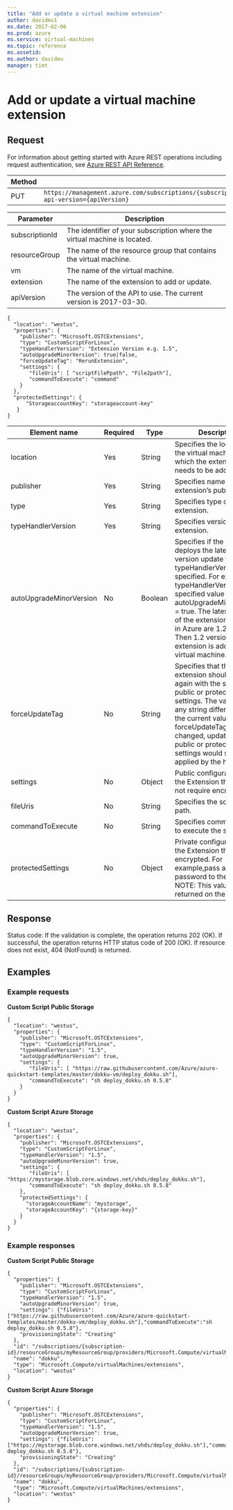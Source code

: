 ```yaml
---
title: "Add or update a virtual machine extension"
author: davidmu1
ms.date: 2017-02-06
ms.prod: azure
ms.service: virtual-machines
ms.topic: reference
ms.assetid:
ms.author: davidmu
manager: timt
---
```


# Add or update a virtual machine extension  
    
## Request    
 
For information about getting started with Azure REST operations including request authentication, see [Azure REST API Reference](../../../index.md).    
    
| Method | Request URI |    
|--------|-------------|    
| PUT | `https://management.azure.com/subscriptions/{subscriptionId}/resourceGroups/{resourceGroup}/providers/Microsoft.Compute/virtualMachines/{vm}/extensions/{extension}?api-version={apiVersion}` |    

| Parameter | Description |
| --------- | ----------- |
| subscriptionId | The identifier of your subscription where the virtual machine is located. |
| resourceGroup | The name of the resource group that contains the virtual machine. |
| vm | The name of the virtual machine. |
| extension | The name of the extension to add or update. |
| apiVersion | The version of the API to use. The current version is 2017-03-30. | 

```    
{  
  "location": "westus",
  "properties": {
    "publisher": "Microsoft.OSTCExtensions",
    "type": "CustomScriptForLinux",
    "typeHandlerVersion": "Extension Version e.g. 1.5",
    "autoUpgradeMinorVersion": true|false,
    "forceUpdateTag": "RerunExtension",
    "settings": {
       "fileUris": [ "scriptFilePpath", "File2path"],
       "commandToExecute": "command"
    }
  },
  "protectedSettings": {
      "StorageaccountKey": "storageaccount-key"
   }
}
```    
    
| Element name | Required | Type | Description |
|--------------|----------|------| ----------- |
| location | Yes | String | Specifies the location of the virtual machine to which the extension needs to be added. | 
| publisher | Yes | String | Specifies name of the extension’s publisher. | 
| type | Yes | String | Specifies type of extension. | 
| typeHandlerVersion | Yes | String  | Specifies version of the extension. | 
| autoUpgradeMinorVersion | No | Boolean | Specifies if the platform deploys the latest minor version update to the typeHandlerVersion specified. For example, typeHandlerVersion specified value = 1.1 with autoUpgradeMinorVersion = true. The latest versions of the extension available in Azure are 1.2 and 2.0. Then 1.2 version of extension is added to the virtual machine. |
| forceUpdateTag | No | String | Specifies that the extension should be run again with the same public or protected settings. The value can be any string different from the current value. If forceUpdateTag is not changed, updates to public or protected settings would still be applied by the handler. | 
| settings | No | Object | Public configuration for the Extension that does not require encryption. | 
| fileUris | No | String | Specifies the script file path. | 
| commandToExecute | No | String | Specifies command used to execute the script. | 
| protectedSettings | No | Object | Private configuration for the Extension that is encrypted. For example,pass a database password to the script. NOTE: This value is not returned on the GET. | 
 
## Response    
 
Status code: If the validation is complete, the operation returns 202 (OK). If successful, the operation returns HTTP status code of 200 (OK). If resource does not exist, 404 (NotFound) is returned.    

## Examples

### Example requests

**Custom Script Public Storage** 

```    
{ 
  "location": "westus",
  "properties": {
    "publisher": "Microsoft.OSTCExtensions",
    "type": "CustomScriptForLinux",
    "typeHandlerVersion": "1.5",
    "autoUpgradeMinorVersion": true,
    "settings": {
       "fileUris": [ "https://raw.githubusercontent.com/Azure/azure-quickstart-templates/master/dokku-vm/deploy_dokku.sh"],
       "commandToExecute": "sh deploy_dokku.sh 0.5.8"
    }
  }
}  
```    
    
**Custom Script Azure Storage** 

```    
{ 
  "location": "westus",
  "properties": {
    "publisher": "Microsoft.OSTCExtensions",
    "type": "CustomScriptForLinux",
    "typeHandlerVersion": "1.5",
    "autoUpgradeMinorVersion": true,
    "settings": {
       "fileUris": [ "https://mystorage.blob.core.windows.net/vhds/deploy_dokku.sh"],
       "commandToExecute": "sh deploy_dokku.sh 0.5.8"
    },
    "protectedSettings": {
      "storageAccountName": "mystorage",
      "storageAccountKey": "{storage-key}"
    }
  }
}
```

### Example responses

**Custom Script Public Storage**
```    
{
  "properties": {
    "publisher": "Microsoft.OSTCExtensions",
    "type": "CustomScriptForLinux",
    "typeHandlerVersion": "1.5",
    "autoUpgradeMinorVersion": true,
    "settings": {"fileUris":["https://raw.githubusercontent.com/Azure/azure-quickstart-templates/master/dokku-vm/deploy_dokku.sh"],"commandToExecute":"sh deploy_dokku.sh 0.5.8"},
    "provisioningState": "Creating"
  },
  "id": "/subscriptions/{subscription-id}/resourceGroups/myResourceGroup/providers/Microsoft.Compute/virtualMachines/myVM/extensions/dokku",
  "name": "dokku",
  "type": "Microsoft.Compute/virtualMachines/extensions",
  "location": "westus"
}
```

**Custom Script Azure Storage**
```    
{
  "properties": {
    "publisher": "Microsoft.OSTCExtensions",
    "type": "CustomScriptForLinux",
    "typeHandlerVersion": "1.5",
    "autoUpgradeMinorVersion": true,
    "settings": {"fileUris":["https://mystorage.blob.core.windows.net/vhds/deploy_dokku.sh"],"commandToExecute":"sh deploy_dokku.sh 0.5.8"},
    "provisioningState": "Creating"
  },
  "id": "/subscriptions/{subscription-id}/resourceGroups/myResourceGroup/providers/Microsoft.Compute/virtualMachines/myVM/extensions/dokku",
  "name": "dokku",
  "type": "Microsoft.Compute/virtualMachines/extensions",
  "location": "westus"
}
```
